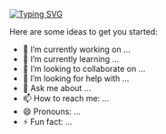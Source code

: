 [![Typing SVG](https://readme-typing-svg.demolab.com?font=Fira+Code&size=25&pause=500&color=10F74B&background=FFFFFF00&vCenter=true&width=435&lines=Hi+there+👋;Welcome+To+My+Github!;I'm+Dani+Uyi+AKA+Dani-El;El,+in+Hebrew,+means+God!;Wanna+hear+a+story?;I'll+tell+you+how+time+began;In+the+beginning,+was+a+bang!;(clears+throat)...+Well...;+It+wasn't+really+a+bang;The+Simulator+had+earplugs+on;And+turned+on+the+Simulation;For+Immortals,+a+game+of+life;Wonder+why+all+things+orbit?;Adinkra+is+a+programming+lang;Written+to+Coders+beyond+the+Veil;Can+you+read+the+Source+Code?;Then+Come2Us;We+are+Adinkra+Coders;Maintaining+the+Source+Code+;For+the+Reality+Simulation;🔭;Roses+are+red;🌱A+bottle+of+Beer+is+green;👯;🤔)](https://git.io/typing-svg)


Here are some ideas to get you started:

- 🔭 I’m currently working on ...
- 🌱 I’m currently learning ...
- 👯 I’m looking to collaborate on ...
- 🤔 I’m looking for help with ...
- 💬 Ask me about ...
- 📫 How to reach me: ...
- 😄 Pronouns: ...
- ⚡ Fun fact: ...

